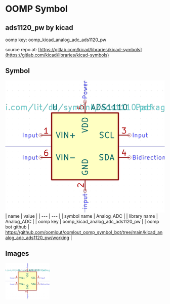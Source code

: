 # OOMP Symbol  
## ads1120_pw  by kicad  
  
oomp key: oomp_kicad_analog_adc_ads1120_pw  
  
source repo at: [https://gitlab.com/kicad/libraries/kicad-symbols](https://gitlab.com/kicad/libraries/kicad-symbols)  
## Symbol  
  
[![working.png](working_600.png)](working.png)  
| name | value | 
| --- | --- | 
| symbol name | Analog_ADC | 
| library name | Analog_ADC | 
| oomp key | oomp_kicad_analog_adc_ads1120_pw | 
| oomp bot github | https://github.com/oomlout/oomlout_oomp_symbol_bot/tree/main/kicad_analog_adc_ads1120_pw/working | 
## Images  
  
[![working.png](working_140.png)](working.png)  
